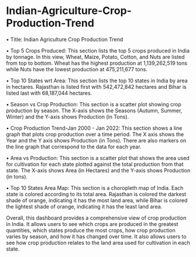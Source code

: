 # Indian-Agriculture-Crop-Production-Trend

•	Title: Indian Agriculture Crop Production Trend

•	Top 5 Crops Produced: This section lists the top 5 crops produced in India by tonnage. In this view, Wheat, Maize, Potato, Cotton, and Nuts are listed from top to bottom. Wheat has the highest production at 1,139,262,519 tons while Nuts have the lowest production at 475,211,677 tons.

•	Top 10 States wrt Area: This section lists the top 10 states in India by area in hectares. Rajasthan is listed first with 542,472,842 hectares and Bihar is listed last with 68,187,044 hectares.

•	Season vs Crop Production: This section is a scatter plot showing crop production by season. The X-axis shows the Seasons (Autumn, Summer, Winter) and the Y-axis shows Production (in Tons).

•	Crop Production Trend-Jan 2000 - Jan 2022: This section shows a line graph that plots crop production over a time period. The X axis shows the Year and the Y axis shows Production (in Tons). There are also markers on the line graph that correspond to the data for each year.

•	Area vs Production: This section is a scatter plot that shows the area used for cultivation for each state plotted against the total production from that state. The X-axis shows Area (in Hectares) and the Y-axis shows Production (in tons).

•	Top 10 States Area Map: This section is a choropleth map of India. Each state is colored according to its total area. Rajasthan is colored the darkest shade of orange, indicating it has the most land area, while Bihar is colored the lightest shade of orange, indicating it has the least land area.

Overall, this dashboard provides a comprehensive view of crop production in India. It allows users to see which crops are produced in the greatest quantities, which states produce the most crops, how crop production varies by season, and how it has changed over time. It also allows users to see how crop production relates to the land area used for cultivation in each state.
